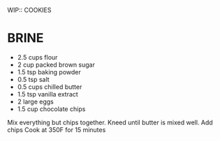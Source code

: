 WIP:: COOKIES

BRINE
================================================================================
- 2.5 cups flour
- 2 cup packed brown sugar
- 1.5 tsp baking powder
- 0.5 tsp salt
- 0.5 cups chilled butter
- 1.5 tsp vanilla extract
- 2 large eggs
- 1.5 cup chocolate chips

Mix everything but chips together. Kneed until butter is mixed well. Add chips
Cook at 350F for 15 minutes
